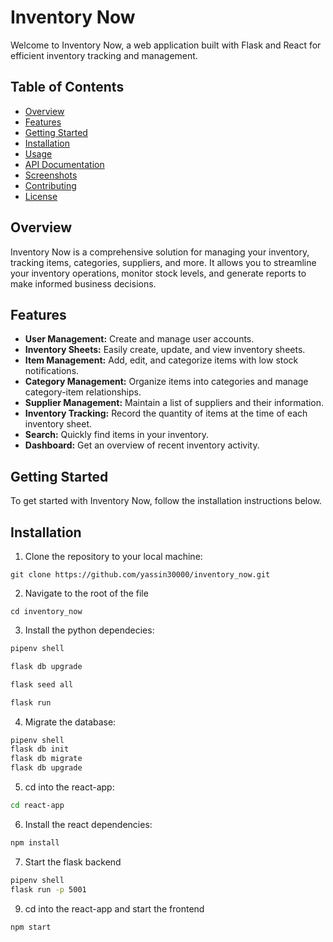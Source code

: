 # Inventory Now

Welcome to Inventory Now, a web application built with Flask and React for efficient inventory tracking and management.

## Table of Contents
- [Overview](#overview)
- [Features](#features)
- [Getting Started](#getting-started)
- [Installation](#installation)
- [Usage](#usage)
- [API Documentation](#api-documentation)
- [Screenshots](#screenshots)
- [Contributing](#contributing)
- [License](#license)

## Overview

Inventory Now is a comprehensive solution for managing your inventory, tracking items, categories, suppliers, and more. It allows you to streamline your inventory operations, monitor stock levels, and generate reports to make informed business decisions.

## Features

- **User Management:** Create and manage user accounts.
- **Inventory Sheets:** Easily create, update, and view inventory sheets.
- **Item Management:** Add, edit, and categorize items with low stock notifications.
- **Category Management:** Organize items into categories and manage category-item relationships.
- **Supplier Management:** Maintain a list of suppliers and their information.
- **Inventory Tracking:** Record the quantity of items at the time of each inventory sheet.
- **Search:** Quickly find items in your inventory.
- **Dashboard:** Get an overview of recent inventory activity.

## Getting Started

To get started with Inventory Now, follow the installation instructions below.

## Installation

1. Clone the repository to your local machine:

  ```shell
  git clone https://github.com/yassin30000/inventory_now.git
  ```

2. Navigate to the root of the file

  ```shell
  cd inventory_now
  ```

3. Install the python dependecies:

  ```bash
  pipenv shell
  ```

  ```bash
  flask db upgrade
  ```

  ```bash
  flask seed all
  ```

  ```bash
  flask run
  ```

4. Migrate the database:

  ```bash
  pipenv shell
  flask db init
  flask db migrate
  flask db upgrade
  ```

5. cd into the react-app:

  ```bash
  cd react-app
  ```

6. Install the react dependencies:

  ```bash
  npm install
  ```

7. Start the flask backend

  ```bash
  pipenv shell
  flask run -p 5001
  ```

9. cd into the react-app and start the frontend

  ```bash
  npm start
  ```
